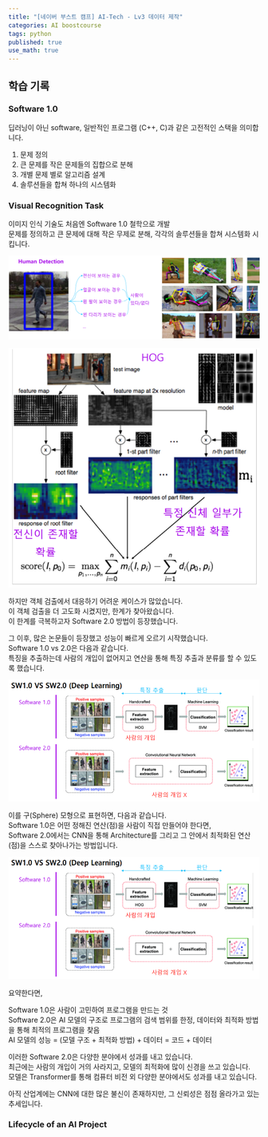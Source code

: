 ```yaml
---
title: "[네이버 부스트 캠프] AI-Tech - Lv3 데이터 제작"
categories: AI boostcourse
tags: python
published: true
use_math: true
---
```



## 학습 기록

### Software 1.0

딥러닝이 아닌 software, 일반적인 프로그램 (C++, C)과 같은 고전적인 스택을 의미합니다.  

1. 문제 정의
2. 큰 문제를 작은 문제들의 집합으로 분해
3. 개별 문제 별로 알고리즘 설계
4. 솔루션들을 합쳐 하나의 시스템화

### Visual Recognition Task

이미지 인식 기술도 처음엔 Software 1.0 철학으로 개발  
문제를 정의하고 큰 문제에 대해 작은 무제로 분해, 각각의 솔루션들을 합쳐 시스템화 시킵니다.  

  ![tmp](/assets/images/AI-Images2/lv3_week1/img1.png)

  ![tmp](/assets/images/AI-Images2/lv3_week1/img2.png)

하지만 객체 검출에서 대응하기 어려운 케이스가 많았습니다.  
이 객체 검출을 더 고도화 시켰지만, 한계가 찾아왔습니다.  
이 한계를 극복하고자 Software 2.0 방법이 등장했습니다.  

그 이후, 많은 논문들이 등장했고 성능이 빠르게 오르기 시작했습니다.  
Software 1.0 vs 2.0은 다음과 같습니다.  
특징을 추출하는데 사람의 개입이 없어지고 연산을 통해 특징 추출과 분류를 할 수 있도록 했습니다. 

  ![tmp](/assets/images/AI-Images2/lv3_week1/img3.png)

이를 구(Sphere) 모형으로 표현하면, 다음과 같습니다.  
Software 1.0은 어떤 정해진 연산(점)을 사람이 직접 만들어야 한다면,  
Software 2.0에서는 CNN을 통해 Architecture를 그리고 그 안에서 최적화된 연산(점)을 스스로 찾아나가는 방법입니다.  

  ![tmp](/assets/images/AI-Images2/lv3_week1/img3.png)

요약한다면,

Software 1.0은 사람이 고민하여 프로그램을 만드는 것  
Software 2.0은 AI 모델의 구조로 프로그램의 검색 범위를 한정, 데이터와 최적화 방법을 통해 최적의 프로그램을 찾음  
    AI 모델의 성능 = (모델 구조 + 최적화 방법) + 데이터 = 코드 + 데이터  

이러한 Software 2.0은 다양한 분야에서 성과를 내고 있습니다.  
최근에는 사람의 개입이 거의 사라지고, 모델의 최적화에 많이 신경을 쓰고 있습니다.  
모델은 Transformer를 통해 컴퓨터 비전 외 다양한 분야에서도 성과를 내고 있습니다.  

아직 산업계에는 CNN에 대한 많은 불신이 존재하지만, 그 신뢰성은 점점 올라가고 있는 추세입니다.  

### Lifecycle of an AI Project
